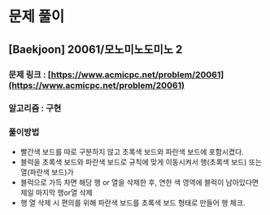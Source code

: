 # 문제 풀이

## [Baekjoon] 20061/모노미노도미노 2

### 문제 링크 : [https://www.acmicpc.net/problem/20061](https://www.acmicpc.net/problem/20061)

### 알고리즘 : 구현

### 풀이방법

- 빨간색 보드를 따로 구분하지 않고 초록색 보드와 파란색 보드에 포함시켰다.
- 블럭을 초록색 보드와 파란색 보드로 규칙에 맞게 이동시켜서 행(초록색 보드) 또는 열(파란색 보드)가
- 블럭으로 가득 차면 해당 행 or 열을 삭제한 후, 연한 색 영역에 블럭이 남아있다면 제일 마지막 행or열 삭제 
- 행 열 삭제 시 편의를 위해 파란색 보드를 초록색 보드 형태로 만들어 행 체크.